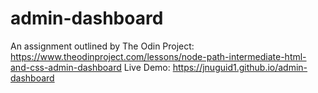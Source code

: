 # admin-dashboard
An assignment outlined by The Odin Project: https://www.theodinproject.com/lessons/node-path-intermediate-html-and-css-admin-dashboard
Live Demo: https://jnuguid1.github.io/admin-dashboard
